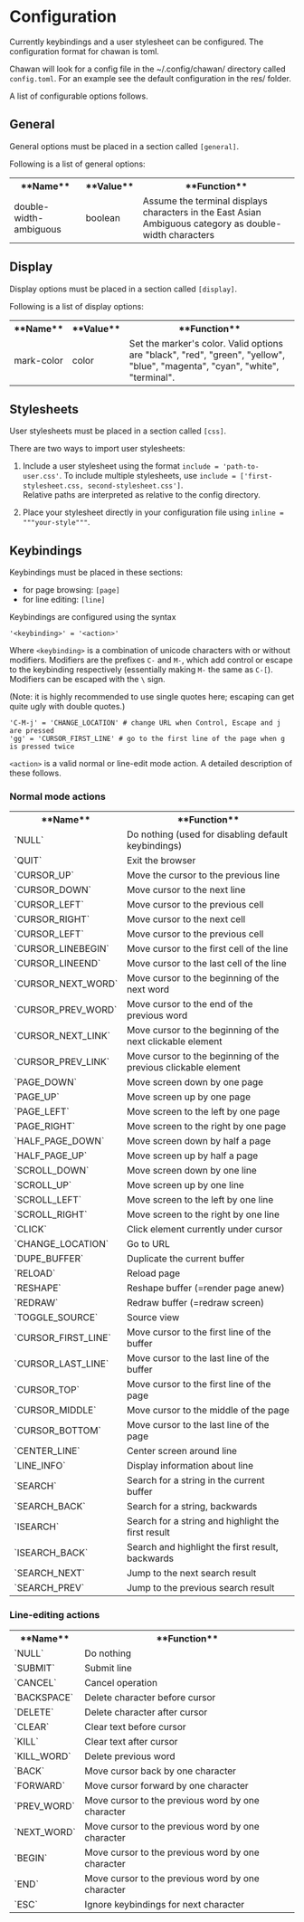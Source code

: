 # Configuration

Currently keybindings and a user stylesheet can be configured. The
configuration format for chawan is toml.

Chawan will look for a config file in the ~/.config/chawan/ directory called
`config.toml`. For an example see the default configuration in the res/ folder.

A list of configurable options follows.

## General

General options must be placed in a section called `[general]`.

Following is a list of general options:

<table>
<tr><th>**Name**<th>**Value**<th>**Function**
<tr><td>double-width-ambiguous<td>boolean<td>Assume the terminal displays characters in the East Asian Ambiguous category as double-width characters
</table>

## Display

Display options must be placed in a section called `[display]`.

Following is a list of display options:

<table>
<tr><th>**Name**<th>**Value**<th>**Function**
<tr><td>mark-color<td>color<td>Set the marker's color. Valid options are "black", "red", "green", "yellow", "blue", "magenta", "cyan", "white", "terminal".
</table>

## Stylesheets

User stylesheets must be placed in a section called `[css]`.

There are two ways to import user stylesheets:

1. Include a user stylesheet using the format `include = 'path-to-user.css'`.
   To include multiple stylesheets, use `include = ['first-stylesheet.css,
   second-stylesheet.css']`.  
   Relative paths are interpreted as relative to the config directory.

2. Place your stylesheet directly in your configuration file using `inline =
   """your-style"""`.  

## Keybindings

Keybindings must be placed in these sections:

* for page browsing: `[page]`
* for line editing: `[line]`

Keybindings are configured using the syntax

	'<keybinding>' = '<action>'

Where `<keybinding>` is a combination of unicode characters with or without
modifiers. Modifiers are the prefixes `C-` and `M-`, which add control or
escape to the keybinding respectively (essentially making `M-` the same as
`C-[`). Modifiers can be escaped with the `\` sign.

(Note: it is highly recommended to use single quotes here; escaping can get
quite ugly with double quotes.)

```Example:
'C-M-j' = 'CHANGE_LOCATION' # change URL when Control, Escape and j are pressed
'gg' = 'CURSOR_FIRST_LINE' # go to the first line of the page when g is pressed twice
```

`<action>` is a valid normal or line-edit mode action. A detailed
description of these follows.

### Normal mode actions

<table>
<tr><th>**Name**<th>**Function**
<tr><td>`NULL`<td>Do nothing (used for disabling default keybindings)
<tr><td>`QUIT`<td>Exit the browser
<tr><td>`CURSOR_UP`<td>Move the cursor to the previous line
<tr><td>`CURSOR_DOWN`<td>Move cursor to the next line
<tr><td>`CURSOR_LEFT`<td>Move cursor to the previous cell
<tr><td>`CURSOR_RIGHT`<td>Move cursor to the next cell
<tr><td>`CURSOR_LEFT`<td>Move cursor to the previous cell
<tr><td>`CURSOR_LINEBEGIN`<td>Move cursor to the first cell of the line
<tr><td>`CURSOR_LINEEND`<td>Move cursor to the last cell of the line
<tr><td>`CURSOR_NEXT_WORD`<td>Move cursor to the beginning of the next word
<tr><td>`CURSOR_PREV_WORD`<td>Move cursor to the end of the previous word
<tr><td>`CURSOR_NEXT_LINK`<td>Move cursor to the beginning of the next clickable element
<tr><td>`CURSOR_PREV_LINK`<td>Move cursor to the beginning of the previous clickable element
<tr><td>`PAGE_DOWN`<td>Move screen down by one page
<tr><td>`PAGE_UP`<td>Move screen up by one page
<tr><td>`PAGE_LEFT`<td>Move screen to the left by one page
<tr><td>`PAGE_RIGHT`<td>Move screen to the right by one page
<tr><td>`HALF_PAGE_DOWN`<td>Move screen down by half a page
<tr><td>`HALF_PAGE_UP`<td>Move screen up by half a page
<tr><td>`SCROLL_DOWN`<td>Move screen down by one line
<tr><td>`SCROLL_UP`<td>Move screen up by one line
<tr><td>`SCROLL_LEFT`<td>Move screen to the left by one line
<tr><td>`SCROLL_RIGHT`<td>Move screen to the right by one line
<tr><td>`CLICK`<td>Click element currently under cursor
<tr><td>`CHANGE_LOCATION`<td>Go to URL
<tr><td>`DUPE_BUFFER`<td>Duplicate the current buffer
<tr><td>`RELOAD`<td>Reload page
<tr><td>`RESHAPE`<td>Reshape buffer (=render page anew)
<tr><td>`REDRAW`<td>Redraw buffer (=redraw screen)
<tr><td>`TOGGLE_SOURCE`<td>Source view
<tr><td>`CURSOR_FIRST_LINE`<td>Move cursor to the first line of the buffer
<tr><td>`CURSOR_LAST_LINE`<td>Move cursor to the last line of the buffer
<tr><td>`CURSOR_TOP`<td>Move cursor to the first line of the page
<tr><td>`CURSOR_MIDDLE`<td>Move cursor to the middle of the page
<tr><td>`CURSOR_BOTTOM`<td>Move cursor to the last line of the page
<tr><td>`CENTER_LINE`<td>Center screen around line
<tr><td>`LINE_INFO`<td>Display information about line
<tr><td>`SEARCH`<td>Search for a string in the current buffer
<tr><td>`SEARCH_BACK`<td>Search for a string, backwards
<tr><td>`ISEARCH`<td>Search for a string and highlight the first result
<tr><td>`ISEARCH_BACK`<td>Search and highlight the first result, backwards
<tr><td>`SEARCH_NEXT`<td>Jump to the next search result
<tr><td>`SEARCH_PREV`<td>Jump to the previous search result
</table>

### Line-editing actions

<table>
<tr><th>**Name**<th>**Function**
<tr><td>`NULL`<td>Do nothing
<tr><td>`SUBMIT`<td>Submit line
<tr><td>`CANCEL`<td>Cancel operation
<tr><td>`BACKSPACE`<td>Delete character before cursor
<tr><td>`DELETE`<td>Delete character after cursor
<tr><td>`CLEAR`<td>Clear text before cursor
<tr><td>`KILL`<td>Clear text after cursor
<tr><td>`KILL_WORD`<td>Delete previous word
<tr><td>`BACK`<td>Move cursor back by one character
<tr><td>`FORWARD`<td>Move cursor forward by one character
<tr><td>`PREV_WORD`<td>Move cursor to the previous word by one character
<tr><td>`NEXT_WORD`<td>Move cursor to the previous word by one character
<tr><td>`BEGIN`<td>Move cursor to the previous word by one character
<tr><td>`END`<td>Move cursor to the previous word by one character
<tr><td>`ESC`<td>Ignore keybindings for next character
</table>
